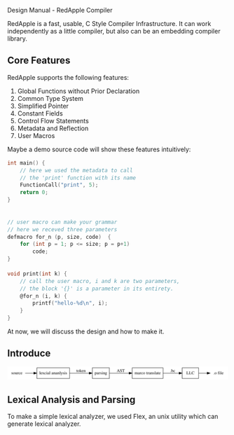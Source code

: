 Design Manual - RedApple Compiler

RedApple is a fast, usable, C Style Compiler Infrastructure. It can work independently as a little compiler, but also can be an embedding compiler library.

## Core Features

RedApple supports the following features:

1. Global Functions without Prior Declaration
2. Common Type System
3. Simplified Pointer
4. Constant Fields
5. Control Flow Statements
6. Metadata and Reflection
7. User Macros

Maybe a demo source code will show these features intuitively:

```C
int main() {
    // here we used the metadata to call
    // the 'print' function with its name
    FunctionCall("print", 5);
    return 0;
}


// user macro can make your grammar
// here we receved three parameters
defmacro for_n (p, size, code)  {
    for (int p = 1; p <= size; p = p+1)
        code;
}

void print(int k) {
    // call the user macro, i and k are two parameters,
    // the block '{}' is a parameter in its entirety.
    @for_n (i, k) {
        printf("hello-%d\n", i);
    }
}

```



At now, we will discuss the design and how to make it.

## Introduce

![](cp.svg)


## Lexical Analysis and Parsing

To make a simple lexical analyzer, we used Flex, an unix utility which can generate lexical analyzer.
